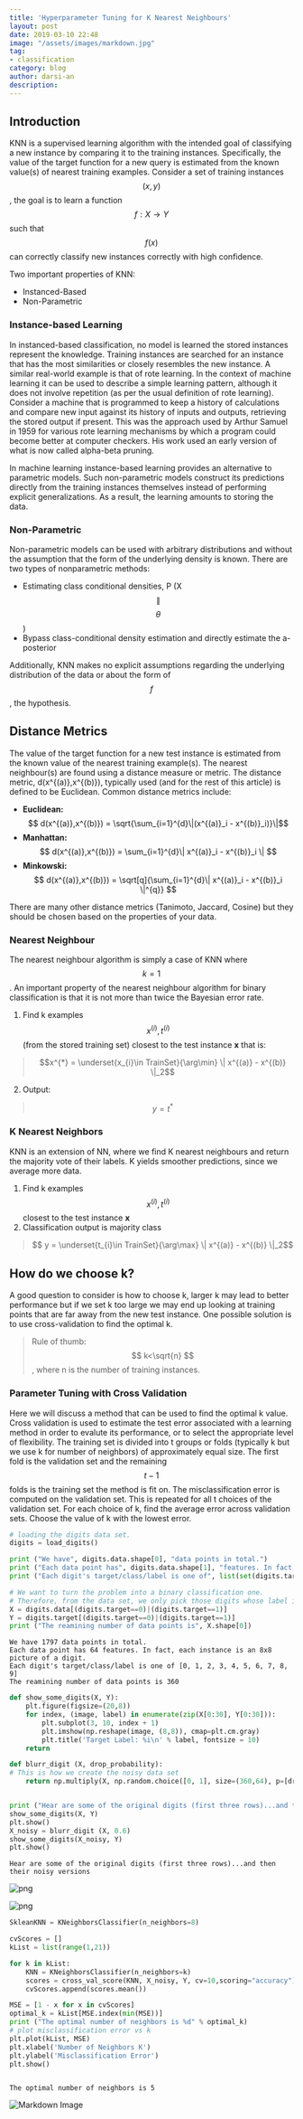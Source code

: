 ```yaml
---
title: 'Hyperparameter Tuning for K Nearest Neighbours'
layout: post
date: 2019-03-10 22:48
image: "/assets/images/markdown.jpg"
tag:
- classification
category: blog
author: darsi-an
description: 
---
```



## Introduction

KNN is a supervised learning algorithm with the intended goal of classifying a new instance by comparing it to the training instances. Specifically, the value of the target function for a new query is estimated from the known value(s) of nearest training examples. Consider a set of training instances $$(x,y)$$, the goal is to learn a function $$f: X \rightarrow Y$$ such that $$f(x)$$ can correctly classify new instances correctly with high confidence. 

Two important properties of KNN:
* Instanced-Based
* Non-Parametric


### Instance-based Learning
In instanced-based classification, no model is learned the stored instances represent the knowledge. Training instances are searched for an instance that has the most similarities or closely resembles the new instance. A similar real-world example is that of rote learning. In the context of machine learning it can be used to describe a simple learning pattern, although it does not involve repetition (as per the usual definition of rote learning). Consider a machine that is programmed to keep a history of calculations and compare new input against its history of inputs and outputs, retrieving the stored output if present. This was the approach used by Arthur Samuel in 1959 for various rote learning mechanisms by which a program could become better at computer checkers. His work used an early version of what is now called alpha-beta pruning. 

In machine learning instance-based learning provides an alternative to parametric models. Such non-parametric models construct its predictions directly from the training instances themselves instead of performing explicit generalizations. As a result, the learning amounts to storing the data. 


### Non-Parametric
Non-parametric models can be used with arbitrary distributions and without the assumption that the form of the underlying density is known. There are two types of nonparametric methods:
* Estimating class conditional densities, P (X $$\|$$ $$\theta$$)
* Bypass class-conditional density estimation and directly estimate the a-posterior 

Additionally, KNN makes no explicit assumptions regarding the underlying distribution of the data or about the form of $$f$$, the hypothesis.

## Distance Metrics
The value of the target function for a new test instance is estimated from the known value of the nearest training example(s). The nearest neighbour(s) are found using a distance measure or metric. The distance metric, d(x^{(a)},x^{(b)}), typically used (and for the rest of this article) is defined to be Euclidean. Common distance metrics include:

* **Euclidean:** $$ d(x^{(a)},x^{(b)}) = \sqrt{\sum_{i=1}^{d}\|(x^{(a)}_i - x^{(b)}_i)}\|$$
* **Manhattan:** $$ d(x^{(a)},x^{(b)}) = \sum_{i=1}^{d}\| x^{(a)}_i - x^{(b)}_i \| $$
* **Minkowski:** $$ d(x^{(a)},x^{(b)})  = \sqrt[q]{\sum_{i=1}^{d}\| x^{(a)}_i - x^{(b)}_i \|^{q}} $$

There are many other distance metrics (Tanimoto, Jaccard, Cosine) but they should be chosen based on the properties of your data.

### Nearest Neighbour
The nearest neighbour algorithm is simply a case of KNN where $$k=1$$. An important property of the nearest neighbour algorithm for binary classification is that it is not more than twice the Bayesian error rate. 

1. Find k examples $${x^{(i)},t^{(i)}}$$ (from the stored training set) closest to the test instance **x** that is:
> $$x^{*} = \underset{x_{i}\in TrainSet}{\arg\min} \| x^{(a)} - x^{(b)} \|_2$$
2. Output: 
> $$ y = t^{*} $$


### K Nearest Neighbors
KNN is an extension of NN, where we find K nearest neighbours and return the majority vote of their labels. K yields smoother predictions, since we average more data.

1. Find k examples $${x^{(i)},t^{(i)}}$$ closest to the test instance **x** 
2. Classification output is majority class
> $$ y = \underset{t_{i}\in TrainSet}{\arg\max} \| x^{(a)} - x^{(b)} \|_2$$


## How do we choose k?
A good question to consider is how to choose k, larger k may lead to better performance but if we set k too large we may end up looking at training points that are far away from the new test instance. One possible solution is to use cross-validation to find the optimal k. 
> Rule of thumb: $$ k<\sqrt{n} $$, where n is the number of training instances.

### Parameter Tuning with Cross Validation
Here we will discuss a method that can be used to find the optimal k value. Cross validation is used to estimate the test error associated with a learning method in order to evalute its performance, or to select the appropriate level of flexibility. The training set is divided into t groups or folds (typically k but we use k for number of neighbors) of approximately equal size. The first fold is the validation set and the remaining $$t - 1$$ folds is the training set the method is fit on. The misclassification error is computed on the validation set. This is repeated for all t choices of the validation set. For each choice of k, find the average error across validation sets. Choose the value of k with the lowest error.


```python
# loading the digits data set.
digits = load_digits()

print ("We have", digits.data.shape[0], "data points in total.")
print ("Each data point has", digits.data.shape[1], "features. In fact, each instance is an 8x8 picture of a digit.")
print ("Each digit's target/class/label is one of", list(set(digits.target)))

# We want to turn the problem into a binary classification one.
# Therefore, from the data set, we only pick those digits whose label is either 0 or 1
X = digits.data[(digits.target==0)|(digits.target==1)]
Y = digits.target[(digits.target==0)|(digits.target==1)]
print ("The reamining number of data points is", X.shape[0])
```

    We have 1797 data points in total.
    Each data point has 64 features. In fact, each instance is an 8x8 picture of a digit.
    Each digit's target/class/label is one of [0, 1, 2, 3, 4, 5, 6, 7, 8, 9]
    The reamining number of data points is 360
    


```python
def show_some_digits(X, Y):
    plt.figure(figsize=(20,8))
    for index, (image, label) in enumerate(zip(X[0:30], Y[0:30])):
        plt.subplot(3, 10, index + 1)
        plt.imshow(np.reshape(image, (8,8)), cmap=plt.cm.gray)
        plt.title('Target Label: %i\n' % label, fontsize = 10)
    return

def blurr_digit (X, drop_probability):
# This is how we create the noisy data set
    return np.multiply(X, np.random.choice([0, 1], size=(360,64), p=[drop_probability, 1 - drop_probability]))


print ("Hear are some of the original digits (first three rows)...and then their noisy versions")
show_some_digits(X, Y)
plt.show()
X_noisy = blurr_digit (X, 0.6)
show_some_digits(X_noisy, Y)
plt.show()

```

    Hear are some of the original digits (first three rows)...and then their noisy versions
    


![png](/assets/images/output_2_1.png)



![png](/assets/images/output_2_2.png)



```python
SkleanKNN = KNeighborsClassifier(n_neighbors=8)

cvScores = []
kList = list(range(1,21))

for k in kList:
    KNN = KNeighborsClassifier(n_neighbors=k)
    scores = cross_val_score(KNN, X_noisy, Y, cv=10,scoring="accuracy")
    cvScores.append(scores.mean())

MSE = [1 - x for x in cvScores]
optimal_k = kList[MSE.index(min(MSE))]
print ("The optimal number of neighbors is %d" % optimal_k)
# plot misclassification error vs k
plt.plot(kList, MSE)
plt.xlabel('Number of Neighbors K')
plt.ylabel('Misclassification Error')
plt.show() 



```

    The optimal number of neighbors is 5
    

![Markdown Image](/assets/images/output_3_1.png) 

